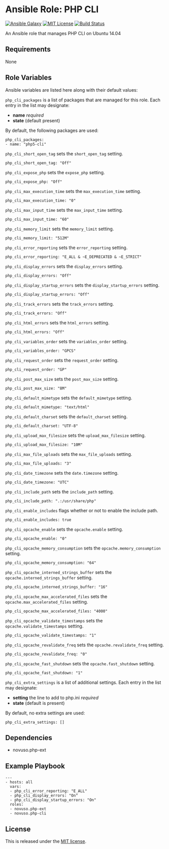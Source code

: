 # Ansible Role: PHP CLI

[![Ansible Galaxy](http://img.shields.io/badge/galaxy-novuso.php--cli-000000.svg)](https://galaxy.ansible.com/list#/roles/3861)
[![MIT License](http://img.shields.io/badge/license-MIT-003399.svg)](http://opensource.org/licenses/MIT)
[![Build Status](https://travis-ci.org/novuso/ansible-role-php-cli.svg)](https://travis-ci.org/novuso/ansible-role-php-cli)

An Ansible role that manages PHP CLI on Ubuntu 14.04

## Requirements

None

## Role Variables

Ansible variables are listed here along with their default values:

`php_cli_packages` is a list of packages that are managed for this role. Each
entry in the list may designate:

* **name** *required*
* **state** (default present)

By default, the following packages are used:

    php_cli_packages:
    - name: "php5-cli"

`php_cli_short_open_tag` sets the `short_open_tag` setting.

    php_cli_short_open_tag: "Off"

`php_cli_expose_php` sets the `expose_php` setting.

    php_cli_expose_php: "Off"

`php_cli_max_execution_time` sets the `max_execution_time` setting.

    php_cli_max_execution_time: "0"

`php_cli_max_input_time` sets the `max_input_time` setting.

    php_cli_max_input_time: "60"

`php_cli_memory_limit` sets the `memory_limit` setting.

    php_cli_memory_limit: "512M"

`php_cli_error_reporting` sets the `error_reporting` setting.

    php_cli_error_reporting: "E_ALL & ~E_DEPRECATED & ~E_STRICT"

`php_cli_display_errors` sets the `display_errors` setting.

    php_cli_display_errors: "Off"

`php_cli_display_startup_errors` sets the `display_startup_errors` setting.

    php_cli_display_startup_errors: "Off"

`php_cli_track_errors` sets the `track_errors` setting.

    php_cli_track_errors: "Off"

`php_cli_html_errors` sets the `html_errors` setting.

    php_cli_html_errors: "Off"

`php_cli_variables_order` sets the `variables_order` setting.

    php_cli_variables_order: "GPCS"

`php_cli_request_order` sets the `request_order` setting.

    php_cli_request_order: "GP"

`php_cli_post_max_size` sets the `post_max_size` setting.

    php_cli_post_max_size: "8M"

`php_cli_default_mimetype` sets the `default_mimetype` setting.

    php_cli_default_mimetype: "text/html"

`php_cli_default_charset` sets the `default_charset` setting.

    php_cli_default_charset: "UTF-8"

`php_cli_upload_max_filesize` sets the `upload_max_filesize` setting.

    php_cli_upload_max_filesize: "10M"

`php_cli_max_file_uploads` sets the `max_file_uploads` setting.

    php_cli_max_file_uploads: "3"

`php_cli_date_timezone` sets the `date.timezone` setting.

    php_cli_date_timezone: "UTC"

`php_cli_include_path` sets the `include_path` setting.

    php_cli_include_path: ".:/usr/share/php"

`php_cli_enable_includes` flags whether or not to enable the include path.

    php_cli_enable_includes: true

`php_cli_opcache_enable` sets the `opcache.enable` setting.

    php_cli_opcache_enable: "0"

`php_cli_opcache_memory_consumption` sets the `opcache.memory_consumption`
setting.

    php_cli_opcache_memory_consumption: "64"

`php_cli_opcache_interned_strings_buffer` sets the
`opcache.interned_strings_buffer` setting.

    php_cli_opcache_interned_strings_buffer: "16"

`php_cli_opcache_max_accelerated_files` sets the
`opcache.max_accelerated_files` setting.

    php_cli_opcache_max_accelerated_files: "4000"

`php_cli_opcache_validate_timestamps` sets the `opcache.validate_timestamps`
setting.

    php_cli_opcache_validate_timestamps: "1"

`php_cli_opcache_revalidate_freq` sets the `opcache.revalidate_freq` setting.

    php_cli_opcache_revalidate_freq: "0"

`php_cli_opcache_fast_shutdown` sets the `opcache.fast_shutdown` setting.

    php_cli_opcache_fast_shutdown: "1"

`php_cli_extra_settings` is a list of additional settings. Each entry in the
list may designate:

* **setting** the line to add to php.ini *required*
* **state** (default is present)

By default, no extra settings are used:

    php_cli_extra_settings: []

## Dependencies

* novuso.php-ext

## Example Playbook

    ---
    - hosts: all
      vars:
      - php_cli_error_reporting: "E_ALL"
      - php_cli_display_errors: "On"
      - php_cli_display_startup_errors: "On"
      roles:
      - novuso.php-ext
      - novuso.php-cli

## License

This is released under the [MIT license](http://opensource.org/licenses/MIT).
